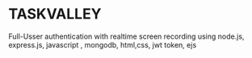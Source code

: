 # TASKVALLEY
Full-Usser authentication with realtime screen recording using node.js, express.js, javascript , mongodb, html,css, jwt token, ejs
